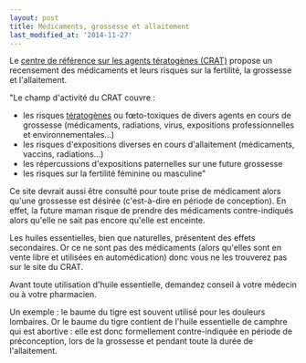 ```yaml
---
layout: post
title: Médicaments, grossesse et allaitement
last_modified_at: '2014-11-27'
---
```


Le [centre de référence sur les agents tératogènes (CRAT)](http://www.lecrat.org/) propose un recensement des médicaments
et leurs risques sur la fertilité, la grossesse et l'allaitement.

"Le champ d'activité du CRAT couvre :

- les risques [tératogènes](https://fr.wikipedia.org/wiki/T%C3%A9ratogen%C3%A8se) ou fœto-toxiques de divers agents en cours de grossesse (médicaments, radiations, virus, expositions professionnelles et environnementales...)
- les risques d'expositions diverses en cours d'allaitement (médicaments, vaccins, radiations...)
- les répercussions d'expositions paternelles sur une future grossesse
- les risques sur la fertilité féminine ou masculine"

Ce site devrait aussi être consulté pour toute prise de médicament alors qu'une grossesse est désirée (c'est-à-dire en période de conception).
En effet, la future maman risque de prendre des médicaments contre-indiqués alors qu'elle ne sait pas encore qu'elle est enceinte.

Les huiles essentielles, bien que naturelles, présentent des effets secondaires.
Or ce ne sont pas des médicaments (alors qu'elles sont en vente libre et utilisées en automédication) donc vous ne les trouverez pas sur le site du CRAT.

Avant toute utilisation d'huile essentielle, demandez conseil à votre médecin ou à votre pharmacien.

Un exemple : le baume du tigre est souvent utilisé pour les douleurs lombaires.
Or le baume du tigre contient de l'huile essentielle de camphre qui est abortive :
elle est donc formellement contre-indiquée en période de préconception, lors de la grossesse et pendant toute la durée de l'allaitement.
